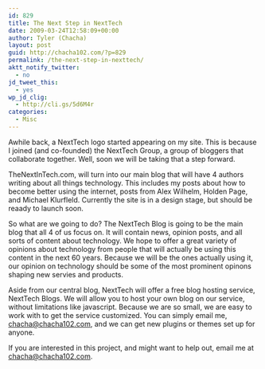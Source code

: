```yaml
---
id: 829
title: The Next Step in NextTech
date: 2009-03-24T12:58:09+00:00
author: Tyler (Chacha)
layout: post
guid: http://chacha102.com/?p=829
permalink: /the-next-step-in-nexttech/
aktt_notify_twitter:
  - no
jd_tweet_this:
  - yes
wp_jd_clig:
  - http://cli.gs/5d6M4r
categories:
  - Misc
---
```

Awhile back, a NextTech logo started appearing on my site. This is because I joined (and co-founded) the NextTech Group, a group of bloggers that collaborate together. Well, soon we will be taking that a step forward.

TheNextInTech.com, will turn into our main blog that will have 4 authors writing about all things technology. This includes my posts about how to become better using the internet, posts from Alex Wilhelm, Holden Page, and Michael Klurfleld. Currently the site is in a design stage, but should be reaady to launch soon. 

So what are we going to do? The NextTech Blog is going to be the main blog that all 4 of us focus on. It will contain news, opinion posts, and all sorts of content about technology. We hope to offer a great variety of opinions about technology from people that will actually be using this content in the next 60 years. Because we will be the ones actually using it, our opinion on technology should be some of the most prominent opinons shaping new servies and products. 

Aside from our central blog, NextTech will offer a free blog hosting service, NextTech Blogs. We will allow you to host your own blog on our service, without limitations like javascript. Because we are so small, we are easy to work with to get the service customized. You can simply email me, chacha@chacha102.com, and we can get new plugins or themes set up for anyone.

If you are interested in this project, and might want to help out, email me at chacha@chacha102.com.